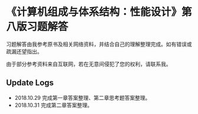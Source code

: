 # 《计算机组成与体系结构：性能设计》第八版习题解答

习题解答由我参考原书及相关网络资料，并结合自己的理解整理完成。如有错误或疏漏还望指出。

由于部分参考资料来自互联网，若在无意间侵犯了您的权利，请联系我。

## Update Logs

- 2018.10.29 完成第一章答案整理、第二章思考题答案整理。
- 2018.10.31 完成第二章答案整理。